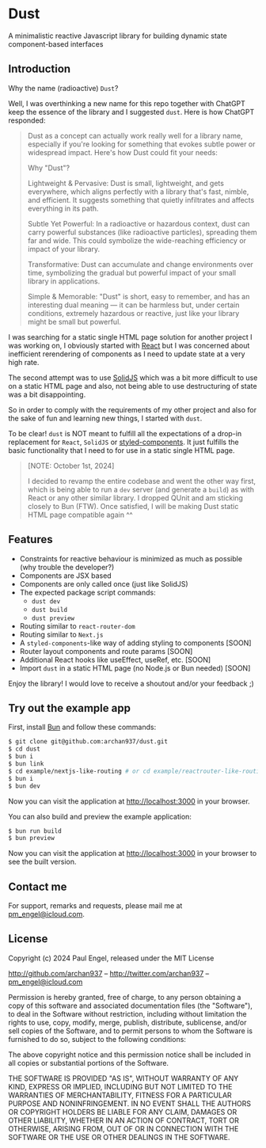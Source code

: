 # Dust

A minimalistic reactive Javascript library for building dynamic state component-based interfaces

## Introduction

Why the name (radioactive) `Dust`?

Well, I was overthinking a new name for this repo together with ChatGPT keep the essence of the library and I suggested `dust`. Here is how ChatGPT responded:

> Dust as a concept can actually work really well for a library name, especially if you're looking for something that evokes subtle power or widespread impact. Here's how Dust could fit your needs:
>
> Why "Dust"?
>
> Lightweight & Pervasive: Dust is small, lightweight, and gets everywhere, which aligns perfectly with a library that's fast, nimble, and efficient. It suggests something that quietly infiltrates and affects everything in its path.
>
> Subtle Yet Powerful: In a radioactive or hazardous context, dust can carry powerful substances (like radioactive particles), spreading them far and wide. This could symbolize the wide-reaching efficiency or impact of your library.
>
> Transformative: Dust can accumulate and change environments over time, symbolizing the gradual but powerful impact of your small library in applications.
>
> Simple & Memorable: "Dust" is short, easy to remember, and has an interesting dual meaning — it can be harmless but, under certain conditions, extremely hazardous or reactive, just like your library might be small but powerful.

I was searching for a static single HTML page solution for another project I was working on, I obviously started with [React](https://react.dev) but I was concerned about inefficient rerendering of components as I need to update state at a very high rate.

The second attempt was to use [SolidJS](https://www.solidjs.com) which was a bit more difficult to use on a static HTML page and also, not being able to use destructuring of state was a bit disappointing.

So in order to comply with the requirements of my other project and also for the sake of fun and learning new things, I started with `dust`.

To be clear! `dust` is NOT meant to fulfill all the expectations of a drop-in replacement for `React`, `SolidJS` or [styled-components](https://styled-components.com). It just fulfills the basic functionality that I need to for use in a static single HTML page.

> [NOTE: October 1st, 2024]
>
> I decided to revamp the entire codebase and went the other way first, which is being able to run a `dev` server (and generate a `build`) as with React or any other similar library. I dropped QUnit and am sticking closely to Bun (FTW). Once satisfied, I will be making Dust static HTML page compatible again ^^

## Features

- Constraints for reactive behaviour is minimized as much as possible (why trouble the developer?)
- Components are JSX based
- Components are only called once (just like SolidJS)
- The expected package script commands:
  - `dust dev`
  - `dust build`
  - `dust preview`
- Routing similar to `react-router-dom`
- Routing similar to `Next.js`
- A `styled-components`-like way of adding styling to components [SOON]
- Router layout components and route params [SOON]
- Additional React hooks like useEffect, useRef, etc. [SOON]
- Import `dust` in a static HTML page (no Node.js or Bun needed) [SOON]

Enjoy the library! I would love to receive a shoutout and/or your feedback ;)

## Try out the example app

First, install [Bun](https://bun.sh/) and follow these commands:

```bash
$ git clone git@github.com:archan937/dust.git
$ cd dust
$ bun i
$ bun link
$ cd example/nextjs-like-routing # or cd example/reactrouter-like-routing
$ bun i
$ bun dev
```

Now you can visit the application at [http://localhost:3000](http://localhost:3000) in your browser.

You can also build and preview the example application:

```bash
$ bun run build
$ bun preview
```

Now you can visit the application at [http://localhost:3000](http://localhost:3000) in your browser to see the built version.

## Contact me

For support, remarks and requests, please mail me at [pm_engel@icloud.com](mailto:pm_engel@icloud.com).

## License

Copyright (c) 2024 Paul Engel, released under the MIT License

http://github.com/archan937 – http://twitter.com/archan937 – [pm_engel@icloud.com](mailto:pm_engel@icloud.com)

Permission is hereby granted, free of charge, to any person obtaining a copy of this software and associated documentation files (the "Software"), to deal in the Software without restriction, including without limitation the rights to use, copy, modify, merge, publish, distribute, sublicense, and/or sell copies of the Software, and to permit persons to whom the Software is furnished to do so, subject to the following conditions:

The above copyright notice and this permission notice shall be included in all copies or substantial portions of the Software.

THE SOFTWARE IS PROVIDED "AS IS", WITHOUT WARRANTY OF ANY KIND, EXPRESS OR IMPLIED, INCLUDING BUT NOT LIMITED TO THE WARRANTIES OF MERCHANTABILITY, FITNESS FOR A PARTICULAR PURPOSE AND NONINFRINGEMENT. IN NO EVENT SHALL THE AUTHORS OR COPYRIGHT HOLDERS BE LIABLE FOR ANY CLAIM, DAMAGES OR OTHER LIABILITY, WHETHER IN AN ACTION OF CONTRACT, TORT OR OTHERWISE, ARISING FROM, OUT OF OR IN CONNECTION WITH THE SOFTWARE OR THE USE OR OTHER DEALINGS IN THE SOFTWARE.

